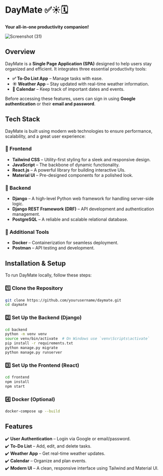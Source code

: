 # DayMate ✅☀️🗓️  
**Your all-in-one productivity companion!**

![Screenshot (31)](https://github.com/user-attachments/assets/9a5411f4-6a74-4e1d-9bc6-fb01770cb4d8)

## Overview  
DayMate is a **Single Page Application (SPA)** designed to help users stay organized and efficient. It integrates three essential productivity tools:  

- **✅ To-Do List App** – Manage tasks with ease.  
- **☀️ Weather App** – Stay updated with real-time weather information.  
- **📅 Calendar** – Keep track of important dates and events.  

Before accessing these features, users can sign in using **Google authentication** or their **email and password**.  

## Tech Stack  
DayMate is built using modern web technologies to ensure performance, scalability, and a great user experience:  

### 🔹 Frontend  
- **Tailwind CSS** – Utility-first styling for a sleek and responsive design.
- **JavaScript** – The backbone of dynamic functionality. 
- **React.js** – A powerful library for building interactive UIs.    
- **Material UI** – Pre-designed components for a polished look.  

### 🔹 Backend  
- **Django** – A high-level Python web framework for handling server-side logic.  
- **Django REST Framework (DRF)** – API development and authentication management.  
- **PostgreSQL** – A reliable and scalable relational database.  

### 🔹 Additional Tools  
- **Docker** – Containerization for seamless deployment.  
- **Postman** – API testing and development.  

## Installation & Setup  
To run DayMate locally, follow these steps:  

### 1️⃣ Clone the Repository
```bash
git clone https://github.com/yourusername/daymate.git
cd daymate
```

### 2️⃣ Set Up the Backend (Django)
```bash
cd backend
python -m venv venv
source venv/bin/activate  # On Windows use `venv\Scripts\activate`
pip install -r requirements.txt
python manage.py migrate
python manage.py runserver
```

### 3️⃣ Set Up the Frontend (React)
```bash
cd frontend
npm install
npm start
```

### 4️⃣ Docker (Optional)
```bash
docker-compose up --build
```

## Features  
✔️ **User Authentication** – Login via Google or email/password.  
✔️ **To-Do List** – Add, edit, and delete tasks.  
✔️ **Weather App** – Get real-time weather updates.  
✔️ **Calendar** – Organize and plan events.  
✔️ **Modern UI** – A clean, responsive interface using Tailwind and Material UI.
